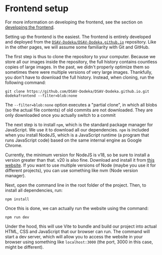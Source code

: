 # Frontend setup

For more information on developing the frontend, see the section on [developing the frontend](../developing/frontend.md).

Setting up the frontend is the easiest. The frontend is entirely developed and deployed from the [`DSAV-Dodeka/DSAV-Dodeka.github.io`](https://github.com/DSAV-Dodeka/DSAV-Dodeka.github.io) repository. Like in the other pages, we will assume some familiarity with Git and GitHub.

The first step is thus to clone the repository to your computer. Because we store all our images inside the repository, the full history contains countless copies of large images. In the past, we didn't properly optimize them so sometimes there were multiple versions of very large images. Thankfully, you don't have to download the full history. Instead, when cloning, run the following command:

```shell
git clone https://github.com/DSAV-Dodeka/DSAV-Dodeka.github.io.git dodekafrontend --filter=blob:none
```

The `--filter=blob:none` option executes a "partial clone", in which all blobs (so the actual file contents) of old commits are not downloaded. They are only downloaded once you actually switch to a commit 

The next step is to install `npm`, which is the standard package manager for JavaScript. We use it to download all our dependencies. `npm` is included when you install NodeJS, which is a JavaScript runtime (a program that runs JavaScript code) based on the same internal engine as Google Chrome.

Currently, the minimum version for NodeJS is v18, so be sure to install a version greater than that. v20 is also fine. Download and install it from [this website](https://nodejs.org/en/). If you want to use multiple versions of Node (maybe you use it for different projects), you can use something like nvm (Node version manager).

Next, open the command line in the root folder of the project. Then, to install all dependencies, run:

`npm install`

Once this is done, we can actually run the website using the command:

`npm run dev`

Under the hood, this will use Vite to bundle and build our project into actual HTML, CSS and JavaScript that our browser can run. The command will start a dev server, which will allow you to access the website in your browser using something like `localhost:3000` (the port, 3000 in this case, might be different).

